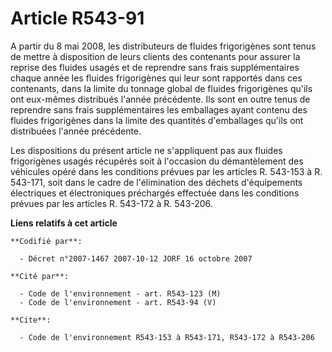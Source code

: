 # Article R543-91

A partir du 8 mai 2008, les distributeurs de fluides frigorigènes sont tenus de mettre à disposition de leurs clients des
contenants pour assurer la reprise des fluides usagés et de reprendre sans frais supplémentaires chaque année les fluides
frigorigènes qui leur sont rapportés dans ces contenants, dans la limite du tonnage global de fluides frigorigènes qu'ils ont
eux-mêmes distribués l'année précédente. Ils sont en outre tenus de reprendre sans frais supplémentaires les emballages ayant
contenu des fluides frigorigènes dans la limite des quantités d'emballages qu'ils ont distribuées l'année précédente.

Les dispositions du présent article ne s'appliquent pas aux fluides frigorigènes usagés récupérés soit à l'occasion du
démantèlement des véhicules opéré dans les conditions prévues par les articles R. 543-153 à R. 543-171, soit dans le cadre de
l'élimination des déchets d'équipements électriques et électroniques préchargés effectuée dans les conditions prévues par les
articles R. 543-172 à R. 543-206.

**Liens relatifs à cet article**

	**Codifié par**:

	  - Décret n°2007-1467 2007-10-12 JORF 16 octobre 2007

	**Cité par**:

	  - Code de l'environnement - art. R543-123 (M)
	  - Code de l'environnement - art. R543-94 (V)

	**Cite**:

	  - Code de l'environnement R543-153 à R543-171, R543-172 à R543-206
